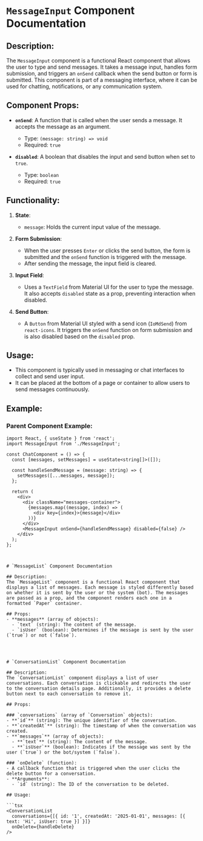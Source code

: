 # `MessageInput` Component Documentation

## Description:
The `MessageInput` component is a functional React component that allows the user to type and send messages. It takes a message input, handles form submission, and triggers an `onSend` callback when the send button or form is submitted. This component is part of a messaging interface, where it can be used for chatting, notifications, or any communication system.

## Component Props:
- **`onSend`**: A function that is called when the user sends a message. It accepts the message as an argument.
    - Type: `(message: string) => void`
    - Required: `true`
  
- **`disabled`**: A boolean that disables the input and send button when set to `true`.
    - Type: `boolean`
    - Required: `true`

## Functionality:
1. **State**:
   - `message`: Holds the current input value of the message.

2. **Form Submission**:
   - When the user presses `Enter` or clicks the send button, the form is submitted and the `onSend` function is triggered with the message.
   - After sending the message, the input field is cleared.

3. **Input Field**:
   - Uses a `TextField` from Material UI for the user to type the message. It also accepts `disabled` state as a prop, preventing interaction when disabled.

4. **Send Button**:
   - A `Button` from Material UI styled with a send icon (`IoMdSend`) from `react-icons`. It triggers the `onSend` function on form submission and is also disabled based on the `disabled` prop.

## Usage:
- This component is typically used in messaging or chat interfaces to collect and send user input.
- It can be placed at the bottom of a page or container to allow users to send messages continuously.

## Example:

### Parent Component Example:
```tsx
import React, { useState } from 'react';
import MessageInput from './MessageInput';

const ChatComponent = () => {
  const [messages, setMessages] = useState<string[]>([]);

  const handleSendMessage = (message: string) => {
    setMessages([...messages, message]);
  };

  return (
    <div>
      <div className="messages-container">
        {messages.map((message, index) => (
          <div key={index}>{message}</div>
        ))}
      </div>
      <MessageInput onSend={handleSendMessage} disabled={false} />
    </div>
  );
};



# `MessageList` Component Documentation

## Description:
The `MessageList` component is a functional React component that displays a list of messages. Each message is styled differently based on whether it is sent by the user or the system (bot). The messages are passed as a prop, and the component renders each one in a formatted `Paper` container.

## Props:
- **messages** (array of objects): 
  - `text` (string): The content of the message.
  - `isUser` (boolean): Determines if the message is sent by the user (`true`) or not (`false`).




# `ConversationList` Component Documentation

## Description:
The `ConversationList` component displays a list of user conversations. Each conversation is clickable and redirects the user to the conversation details page. Additionally, it provides a delete button next to each conversation to remove it.

## Props:

### `conversations` (array of `Conversation` objects):
- **`id`** (string): The unique identifier of the conversation.
- **`createdAt`** (string): The timestamp of when the conversation was created.
- **`messages`** (array of objects):
  - **`text`** (string): The content of the message.
  - **`isUser`** (boolean): Indicates if the message was sent by the user (`true`) or the bot/system (`false`).

### `onDelete` (function):
- A callback function that is triggered when the user clicks the delete button for a conversation.
- **Arguments**:
  - `id` (string): The ID of the conversation to be deleted.

## Usage:

```tsx
<ConversationList 
  conversations={[{ id: '1', createdAt: '2025-01-01', messages: [{ text: 'Hi', isUser: true }] }]} 
  onDelete={handleDelete}
/>

